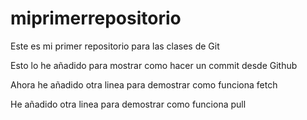 # miprimerrepositorio
Este es mi primer repositorio para las clases de Git

Esto lo he añadido para mostrar como hacer un commit desde Github

Ahora he añadido otra linea para demostrar como funciona fetch

He añadido otra linea para demostrar como funciona pull
